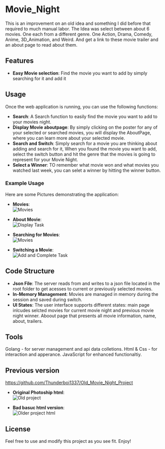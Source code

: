 # Movie_Night
This is an improvement on an old idea and something I did before that required to much manual labor. The Idea was select between about 6 movies. One each from a different genre. One Action, Drama, Comedy, Anime, 3D_Animation, and Weird. And get a link to these movie trailer and an about page to read about them.


## Features

- **Easy Movie selection**: Find the movie you want to add by simply searching for it and add it



## Usage

Once the web application is running, you can use the following functions:

- **Search**: A Search function to easily find the movie you want to add to your movies night.
- **Display Movie aboutpage**: By simply clicking on the poster for any of your selected or searched movies, you will display the AboutPage, where you can learn more about your selected movie.
- **Search and Switch**: Simply search for a movie you are thinking about adding and search for it, When you found the movie you want to add, select the switch button and hit the genre that the movies is going to represent for your Movie Night.
- **Select a Winner**: TO remember what movie won and what movies you watched last week, you can selet a winner by hitting the winner button.

### Example Usage

Here are some Pictures demonstrating the application:

- **Movies**:  
  ![Movies](Documentation/Movie_Night_mainpg.png)

- **About Movie**:  
  ![Display Task](Documentation/Movie_Nightaboutpg.png)

- **Searching for Movies**:  
  ![Movies](Documentation/Movie_NightSearchFunc.png)

- **Switching a Movie**:  
  ![Add and Complete Task](Documentation/Movie_Night_add.png)


## Code Structure

- **Json File**: The server reads from and writes to a json file located in the root folder to get acesses to current or previously selected movies.
- **In-Memory Management**: Movies are managed in memory during the session and saved during switch.
- **UI States**: The user interface supports different states: main page inlcudes selcted movies for current movie night and previous movie night winner. Aboout page that presents all movie information, name, about, trailers.

## Tools

Golang - for server management and api data colletions.
Html & Css - for interaction and apperance.
JavaScript for enhanced functionaltiy.

## Previous version
https://github.com/Thunderboi1337/Old_Movie_Night_Project


- **Original Photoship html**:  
  ![Old project](static/images/No-Picture-Found.png)

- **Bad basuc html version**:  
  ![Older project html](static/images/No-Picture-Found.png)

## License

Feel free to use and modify this project as you see fit. Enjoy!
